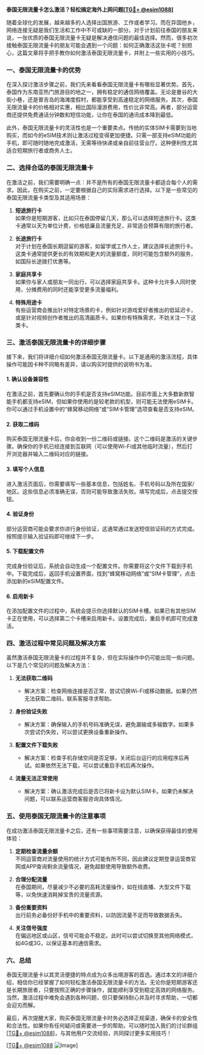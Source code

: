 **泰国无限流量卡怎么激活？轻松搞定海外上网问题[[TG💪+ @esim1088](https://t.me/s/esim1088)]**

随着全球化的发展，越来越多的人选择出国旅游、工作或者学习。而在异国他乡，网络连接无疑是我们生活和工作中不可或缺的一部分。对于计划前往泰国的朋友来说，一张优质的泰国无限流量卡无疑是解决通信问题的最佳选择。然而，很多初次接触泰国无限流量卡的朋友可能会遇到一个问题：如何正确激活这张卡呢？别担心，这篇文章将手把手教你如何激活泰国无限流量卡，并附上一些实用的小技巧。

### 一、泰国无限流量卡的优势

在深入探讨激活步骤之前，我们先来看看泰国无限流量卡有哪些显著优势。首先，泰国作为东南亚热门旅游目的地之一，拥有稳定的通信网络覆盖。无论是曼谷的大街小巷，还是普吉岛的海滩度假村，都能享受到高速稳定的网络服务。其次，泰国无限流量卡的价格相对实惠，相比国际漫游费用，性价比非常高。再者，部分运营商还提供免费通话分钟数和短信功能，让你在泰国的通讯成本降到最低。

此外，泰国无限流量卡的灵活性也是一个重要卖点。传统的实体SIM卡需要到当地购买，而如今的eSIM技术则让激活过程变得更加便捷。只需一部支持eSIM功能的手机，即可随时随地完成激活，无需等待快递或亲自前往营业厅。这种便利性尤其适合短期旅行者或商务人士。

### 二、选择合适的泰国无限流量卡

在激活之前，我们需要明确一点：并不是所有的泰国无限流量卡都适合每个人的需求。因此，在购买之前，一定要根据自己的实际需求进行选择。以下是一些常见的泰国无限流量卡类型及其适用场景：

1. **短途旅行卡**  
   如果你是短期游客，比如只在泰国停留几天，那么可以选择短途旅行卡。这类卡通常以天为单位计费，价格低廉且流量充足，非常适合预算有限的旅行者。

2. **长途旅行卡**  
   对于计划在泰国长期逗留的游客，如留学或工作人士，建议选择长途旅行卡。这类卡通常提供更长的有效期和更大的流量额度，同时可能包含额外的服务，如国际长途拨打优惠等。

3. **家庭共享卡**  
   如果你与家人或朋友一同出行，可以选择家庭共享卡。这种卡允许多人同时使用，分摊费用的同时还能享受更多流量福利。

4. **特殊用途卡**  
   有些运营商会推出针对特定场景的卡，例如针对游戏爱好者推出的低延迟卡，或是针对视频创作者推出的高清画质卡。如果你有特殊需求，不妨关注一下这类卡。

### 三、激活泰国无限流量卡的详细步骤

接下来，我们将详细介绍如何激活泰国无限流量卡。以下是通用的激活流程，具体操作可能因卡种不同略有差异，请以购买时提供的说明书为准。

#### 1. 确认设备兼容性
在激活之前，首先要确认你的手机是否支持eSIM功能。目前市面上大多数新款智能手机都支持eSIM，但如果你使用的是较老款的机型，则可能无法使用eSIM卡。你可以通过手机设置中的“蜂窝移动网络”或“SIM卡管理”选项查看是否支持eSIM。

#### 2. 获取二维码
购买泰国无限流量卡后，你会收到一份二维码或链接。这个二维码是激活的关键步骤。确保你的手机已经连接到互联网（可以使用Wi-Fi或其他临时流量），然后打开浏览器并输入二维码对应的链接。

#### 3. 填写个人信息
进入激活页面后，你需要填写一些基本信息，包括姓名、手机号码以及所在国家/地区。这些信息必须准确无误，否则可能导致激活失败。填写完成后，点击提交按钮。

#### 4. 验证身份
部分运营商可能会要求你进行身份验证，这通常通过发送短信验证码的方式完成。按照提示输入验证码即可继续下一步。

#### 5. 下载配置文件
完成身份验证后，系统会自动生成一个配置文件。你需要将这个文件下载到手机中。下载完成后，返回手机设置界面，找到“蜂窝移动网络”或“SIM卡管理”，点击添加新的eSIM配置文件。

#### 6. 启用新卡
在添加配置文件的过程中，系统会提示你选择默认的SIM卡槽。如果已有其他SIM卡正在使用，可以选择第二个卡槽来启用新卡。设置完成后，重启手机即可完成激活。

### 四、激活过程中常见问题及解决方案

虽然激活泰国无限流量卡的过程并不复杂，但在实际操作中仍可能出现一些问题。以下是几个常见的问题及解决方法：

1. **无法获取二维码**
   - 解决方案：检查网络连接是否正常，尝试切换Wi-Fi或移动数据。如果仍然无法获取二维码，联系客服寻求帮助。

2. **身份验证失败**
   - 解决方案：确保输入的手机号码准确无误，避免漏输或多输数字。如果多次尝试仍失败，可以尝试更换设备重新操作。

3. **配置文件下载失败**
   - 解决方案：检查手机存储空间是否足够，关闭后台运行的应用程序后再试。如果依然无法下载，可以尝试重启手机后再次操作。

4. **流量无法正常使用**
   - 解决方案：确认激活完成后是否已将新卡设为默认SIM卡。如果仍未解决问题，可以联系运营商客服咨询具体情况。

### 五、使用泰国无限流量卡的注意事项

在成功激活泰国无限流量卡之后，还有一些事项需要注意，以确保获得最佳的使用体验：

1. **定期检查流量余额**  
   不同运营商对流量使用的统计方式可能有所不同，因此建议定期登录运营商官网或APP查询剩余流量情况，避免超额使用导致额外收费。

2. **合理分配流量**  
   在泰国期间，尽量减少不必要的高耗流量操作，如在线直播、大型文件下载等，以免快速消耗掉宝贵的流量资源。

3. **备份重要资料**  
   出行前务必备份好手机中的重要资料，以防因流量不足而导致数据丢失。

4. **关注信号强度**  
   在偏远地区或山区，信号可能会不稳定。此时可以尝试切换至其他网络模式，如4G或3G，以保证基本的通信需求。

### 六、总结

泰国无限流量卡以其灵活便捷的特点成为众多出境游客的首选。通过本文的详细介绍，相信你已经掌握了如何轻松激活泰国无限流量卡的方法。无论你是短期游客还是长期旅居者，只要按照正确的步骤操作，就能顺利享受到稳定高效的网络服务。当然，激活过程中难免会遇到各种问题，但只要保持耐心并及时寻求帮助，一切都会迎刃而解。

最后，再次提醒大家，购买泰国无限流量卡时务必选择正规渠道，确保卡的安全性和合法性。如果你有任何疑问或需要进一步的帮助，可以随时加入我们的讨论群组[[TG💪+ @esim1088](https://t.me/s/esim1088)]，与其他用户交流经验，共同探讨更多实用技巧！

[[TG💪+ @esim1088](https://t.me/s/esim1088) ![Image](https://i.postimg.cc/4NQfJmqS/Snipaste-2025-05-13-00-14-12.png)]